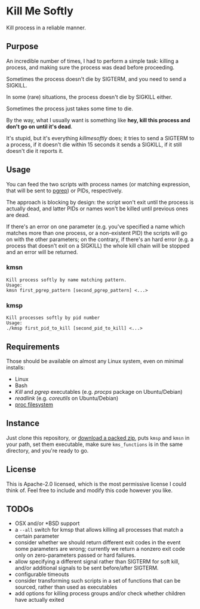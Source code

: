# Kill Me Softly

Kill process in a reliable manner.

## Purpose

An incredible number of times, I had to perform a simple task: killing a process,
and making sure the process was dead before proceeding.

Sometimes the process doesn't die by SIGTERM, and you need to send a SIGKILL.

In some (rare) situations, the process doesn't die by SIGKILL either.

Sometimes the process just takes some time to die.

By the way, what I usually want is something like **hey, kill this process and don't go on until it's dead**.

It's stupid, but it's everything *killmesoftly* does; it tries to send a SIGTERM to a process, if it doesn't die within
15 seconds it sends a SIGKILL, if it still doesn't die it reports it.

## Usage

You can feed the two scripts with process names (or matching expression, that will be sent to [pgrep](http://linux.die.net/man/1/pgrep)) or PIDs, respectively.

The approach is blocking by design: the script won't exit until the process is actually dead, and latter PIDs or names won't be killed until previous ones are dead.

If there's an error on one parameter (e.g. you've specified a name which matches more than one process, or a non-existent PID) the scripts will go on with the other parameters; on the contrary, if there's an hard error (e.g. a process that doesn't exit on a SIGKILL) the whole kill chain will be stopped and an error will be returned.

### kmsn

```
Kill process softly by name matching pattern.
Usage:
kmsn first_pgrep_pattern [second_pgrep_pattern] <...>
```

### kmsp
```
Kill processes softly by pid number
Usage:
./kmsp first_pid_to_kill [second_pid_to_kill] <...>
```

## Requirements

Those should be available on almost any Linux system, even on minimal installs:

* Linux
* Bash
* *Kill* and *pgrep* executables (e.g. *procps* package on Ubuntu/Debian)
* *readlink* (e.g. *coreutils* on Ubuntu/Debian)
* [proc filesystem](http://www.tldp.org/LDP/sag/html/proc-fs.html)

## Instance

Just clone this repository, or [download a packed zip](../../archive/master.zip), puts  ```kmsp``` and ```kmsn``` in your path, set them executable, make sure ```kms_functions``` is in the same directory, and you're ready to go.

## License

This is Apache-2.0 licensed, which is the most permissive license I could think of. Feel free to include and modify this code however you like.

## TODOs
* OSX and/or \*BSD support
* a ```--all``` switch for kmsp that allows killing all processes that match a certain parameter
* consider whether we should return different exit codes in the event some parameters are wrong; currently we return a nonzero exit code only on zero-parameters passed or hard failures.
* allow specifying a different signal rather than SIGTERM for soft kill, and/or additional signals to be sent before/after SIGTERM.
* configurable timeouts
* consider transforming such scripts in a set of functions that can be sourced, rather than used as executables
* add options for killing process groups and/or check whether children have actually exited
